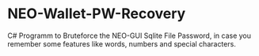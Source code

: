 # NEO-Wallet-PW-Recovery
C# Programm to Bruteforce the NEO-GUI Sqlite File Password, in case you remember some features like words, numbers and special characters.
